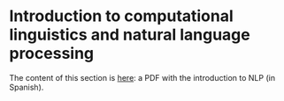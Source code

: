 # Introduction to computational linguistics and natural language processing

The content of this section is [here](TecnicasPLN-1_v02.pdf): a PDF with the introduction to NLP (in Spanish).
